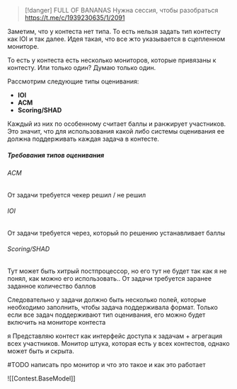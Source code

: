 > [!danger]
> FULL OF BANANAS
> Нужна сессия, чтобы разобраться
> https://t.me/c/1939230635/1/2091

Заметим, что у контеста нет типа. То есть нельзя задать тип контесту как IOI и так далее. Идея такая, что все жто указывается в сцепленном мониторе.

То есть у контеста есть несколько мониторов, которые привязаны к контесту. Или только один? Думаю только один. 

Рассмотрим следующие типы оценивания:
* **IOI**
* **ACM**
* **Scoring/SHAD**

Каждый из них по особенному считает баллы и ранжирует участников. Это значит, что для использования какой либо системы оценивания ее должна поддерживать каждая задача в контесте.

##### Требования типов оценивания
###### ACM
От задачи требуется чекер решил / не решил
###### IOI
От задачи требуется через, который по решению устанавливает баллы
###### Scoring/SHAD
Тут может быть хитрый постпроцессор, но его тут не будет так как я не понял, как можно его использовать..
От задачи требуется заранее заданное количество баллов 

Следовательно у задачи должно быть несколько полей, которые необходимо заполнить, чтобы задача поддерживала формат. Только если все задач поддерживают тип оценивания, его можно будет включить на мониторе контеста

я Представляю контест как интерфейс доступа к задачам + агрегация всех участников. Монитор штука, которая есть у всех контестов, однако может быть и скрыта.

#TODO написать про монитор и что это такое и как это работает

![[Contest.BaseModel]]

